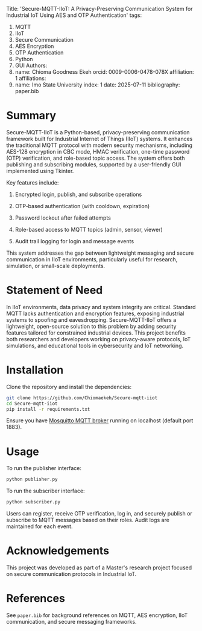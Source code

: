 
Title: 'Secure-MQTT-IIoT: A Privacy-Preserving Communication System for Industrial IoT Using AES and OTP Authentication'
tags:
1.	MQTT
2.	IIoT
3.	Secure Communication
4.	AES Encryption
5.	OTP Authentication
6.	Python
7.	GUI
Authors:
1.	name: Chioma Goodness Ekeh
    orcid: 0009-0006-0478-078X
    affiliation: 1
affiliations:
2.	name: Imo State University
    index: 1
date: 2025-07-11
bibliography: paper.bib


# Summary

Secure-MQTT-IIoT is a Python-based, privacy-preserving communication framework built for Industrial Internet of Things (IIoT) systems. It enhances the traditional MQTT protocol with modern security mechanisms, including AES-128 encryption in CBC mode, HMAC verification, one-time password (OTP) verification, and role-based topic access. The system offers both publishing and subscribing modules, supported by a user-friendly GUI implemented using Tkinter.

Key features include:
1.	Encrypted login, publish, and subscribe operations

2.	OTP-based authentication (with cooldown, expiration)


3.	Password lockout after failed attempts

4.	Role-based access to MQTT topics (admin, sensor, viewer)


5.	Audit trail logging for login and message events

This system addresses the gap between lightweight messaging and secure communication in IIoT environments, particularly useful for research, simulation, or small-scale deployments.

# Statement of Need

In IIoT environments, data privacy and system integrity are critical. Standard MQTT lacks authentication and encryption features, exposing industrial systems to spoofing and eavesdropping. Secure-MQTT-IIoT offers a lightweight, open-source solution to this problem by adding security features tailored for constrained industrial devices. This project benefits both researchers and developers working on privacy-aware protocols, IoT simulations, and educational tools in cybersecurity and IoT networking.

# Installation

Clone the repository and install the dependencies:

```bash
git clone https://github.com/Chiomaekeh/Secure-mqtt-iiot
cd Secure-mqtt-iiot
pip install -r requirements.txt
```

Ensure you have [Mosquitto MQTT broker](https://mosquitto.org/download/) running on localhost (default port 1883).

# Usage

To run the publisher interface:

```bash
python publisher.py
```

To run the subscriber interface:

```bash
python subscriber.py
```

Users can register, receive OTP verification, log in, and securely publish or subscribe to MQTT messages based on their roles. Audit logs are maintained for each event.

# Acknowledgements

This project was developed as part of a Master's research project focused on secure communication protocols in Industrial IoT.

# References

See `paper.bib` for background references on MQTT, AES encryption, IIoT communication, and secure messaging frameworks.
